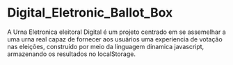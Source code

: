 # Digital_Eletronic_Ballot_Box
A Urna Eletronica eleitoral Digital é um projeto centrado em se assemelhar a uma urna real capaz de fornecer aos usuários uma experiencia de votação nas eleições, construído por meio da linguagem dinamica javascript, armazenando os resultados no localStorage. 
